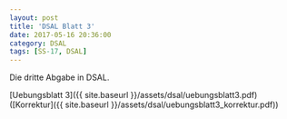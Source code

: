 ```yaml
---
layout: post
title: 'DSAL Blatt 3'
date: 2017-05-16 20:36:00
category: DSAL
tags: [SS-17, DSAL]
---
```


Die dritte Abgabe in DSAL.

[Uebungsblatt 3]({{ site.baseurl }}/assets/dsal/uebungsblatt3.pdf)([Korrektur]({{ site.baseurl }}/assets/dsal/uebungsblatt3_korrektur.pdf))
